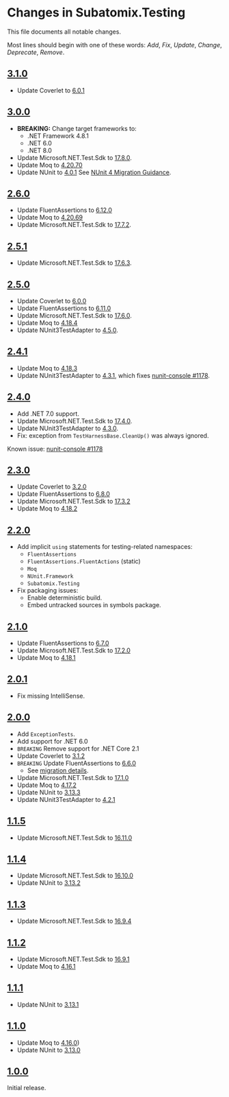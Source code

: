 # Changes in Subatomix.Testing
This file documents all notable changes.

Most lines should begin with one of these words:
*Add*, *Fix*, *Update*, *Change*, *Deprecate*, *Remove*.

<!--
## [Unreleased](https://github.com/sharpjs/Subatomix.Testing/compare/release/3.1.0..HEAD)
-->

## [3.1.0](https://github.com/sharpjs/Subatomix.Testing/compare/release/3.0.0..release/3.1.0)
- Update Coverlet to [6.0.1](https://github.com/coverlet-coverage/coverlet/releases/tag/v6.0.1)

## [3.0.0](https://github.com/sharpjs/Subatomix.Testing/compare/release/2.6.0..release/3.0.0)
- **BREAKING:** Change target frameworks to:
  - .NET Framework 4.8.1
  - .NET 6.0
  - .NET 8.0
- Update Microsoft.NET.Test.Sdk to [17.8.0](https://github.com/microsoft/vstest/releases/tag/v17.8.0).
- Update Moq to [4.20.70](https://github.com/moq/moq/releases/tag/v4.20.70)
- Update NUnit to [4.0.1](https://docs.nunit.org/articles/nunit/release-notes/framework.html#nunit-401---december-2-2023)
  See [NUnit 4 Migration Guidance](https://docs.nunit.org/articles/nunit/release-notes/Nunit4.0-MigrationGuide.html).

## [2.6.0](https://github.com/sharpjs/Subatomix.Testing/compare/release/2.5.1..release/2.6.0)
- Update FluentAssertions to [6.12.0](https://github.com/fluentassertions/fluentassertions/releases/tag/6.12.0)
- Update Moq to [4.20.69](https://github.com/moq/moq/releases/tag/v4.20.69)
- Update Microsoft.NET.Test.Sdk to [17.7.2](https://github.com/microsoft/vstest/releases/tag/v17.7.2).

## [2.5.1](https://github.com/sharpjs/Subatomix.Testing/compare/release/2.5.0..release/2.5.1)
- Update Microsoft.NET.Test.Sdk to [17.6.3](https://github.com/microsoft/vstest/releases/tag/v17.6.3).

## [2.5.0](https://github.com/sharpjs/Subatomix.Testing/compare/release/2.4.1..release/2.5.0)
- Update Coverlet to [6.0.0](https://github.com/coverlet-coverage/coverlet/releases/tag/v6.0.0)
- Update FluentAssertions to [6.11.0](https://github.com/fluentassertions/fluentassertions/releases/tag/6.11.0)
- Update Microsoft.NET.Test.Sdk to [17.6.0](https://github.com/microsoft/vstest/blob/main/docs/releases.md#1760).
- Update Moq to [4.18.4](https://github.com/moq/moq4/blob/v4.18.4/CHANGELOG.md)
- Update NUnit3TestAdapter to [4.5.0](https://docs.nunit.org/articles/vs-test-adapter/AdapterV4-Release-Notes.html#nunit3-test-adapter-for-visual-studio-and-dotnet---version-450---may-30-2023).

## [2.4.1](https://github.com/sharpjs/Subatomix.Testing/compare/release/2.4.0..release/2.4.1)
- Update Moq to [4.18.3](https://github.com/moq/moq4/blob/v4.18.3/CHANGELOG.md)
- Update NUnit3TestAdapter to [4.3.1](https://docs.nunit.org/articles/vs-test-adapter/AdapterV4-Release-Notes.html#nunit3-test-adapter-for-visual-studio---version-431---nov-19-2022),
  which fixes [nunit-console #1178](https://github.com/nunit/nunit-console/issues/1178).

## [2.4.0](https://github.com/sharpjs/Subatomix.Testing/compare/release/2.3.0..release/2.4.0)
- Add .NET 7.0 support.
- Update Microsoft.NET.Test.Sdk to [17.4.0](https://github.com/microsoft/vstest-docs/blob/main/docs/releases.md#1740).
- Update NUnit3TestAdapter to [4.3.0](https://docs.nunit.org/articles/vs-test-adapter/AdapterV4-Release-Notes.html#nunit3-test-adapter-for-visual-studio---version-430---oct-29-2022).
- Fix: exception from `TestHarnessBase.CleanUp()` was always ignored.

Known issue: [nunit-console #1178](https://github.com/nunit/nunit-console/issues/1178)

## [2.3.0](https://github.com/sharpjs/Subatomix.Testing/compare/release/2.2.0..release/2.3.0)
- Update Coverlet to [3.2.0](https://github.com/coverlet-coverage/coverlet/releases/tag/v5.8.0)
- Update FluentAssertions to [6.8.0](https://github.com/fluentassertions/fluentassertions/releases/tag/6.8.0)
- Update Microsoft.NET.Test.Sdk to [17.3.2](https://github.com/microsoft/vstest-docs/blob/main/docs/releases.md#1732)
- Update Moq to [4.18.2](https://github.com/moq/moq4/blob/v4.18.2/CHANGELOG.md)

## [2.2.0](https://github.com/sharpjs/Subatomix.Testing/compare/release/2.1.0..release/2.2.0)
- Add implicit `using` statements for testing-related namespaces:
  - `FluentAssertions`
  - `FluentAssertions.FluentActions` (static)
  - `Moq`
  - `NUnit.Framework`
  - `Subatomix.Testing`
- Fix packaging issues:
  - Enable deterministic build.
  - Embed untracked sources in symbols package.

## [2.1.0](https://github.com/sharpjs/Subatomix.Testing/compare/release/2.0.1..release/2.1.0)
- Update FluentAssertions to [6.7.0](https://github.com/fluentassertions/fluentassertions/releases/tag/6.7.0)
- Update Microsoft.NET.Test.Sdk to [17.2.0](https://github.com/microsoft/vstest-docs/blob/main/docs/releases.md#1720)
- Update Moq to [4.18.1](https://github.com/moq/moq4/blob/v4.18.1/CHANGELOG.md)

## [2.0.1](https://github.com/sharpjs/Subatomix.Testing/compare/release/2.0.0..release/2.0.1)
- Fix missing IntelliSense.

## [2.0.0](https://github.com/sharpjs/Subatomix.Testing/compare/release/1.1.5..release/2.0.0)
- Add `ExceptionTests`.
- Add support for .NET 6.0
- `BREAKING` Remove support for .NET Core 2.1
- Update Coverlet to [3.1.2](https://github.com/coverlet-coverage/coverlet/blob/master/Documentation/Changelog.md#release-date-2022-02-06)
- `BREAKING` Update FluentAssertions to [6.6.0](https://github.com/fluentassertions/fluentassertions/releases/tag/6.6.0)
  - See [migration details](https://fluentassertions.com/upgradingtov6).
- Update Microsoft.NET.Test.Sdk to [17.1.0](https://github.com/microsoft/vstest-docs/blob/main/docs/releases.md#1710)
- Update Moq to [4.17.2](https://github.com/moq/moq4/blob/v4.17.2/CHANGELOG.md)
- Update NUnit to [3.13.3](https://docs.nunit.org/articles/nunit/release-notes/framework.html#nunit-3133---march-20-2022)
- Update NUnit3TestAdapter to [4.2.1](https://docs.nunit.org/articles/vs-test-adapter/AdapterV4-Release-Notes.html#nunit3-test-adapter-for-visual-studio---version-421---jan-21-2022)

## [1.1.5](https://github.com/sharpjs/Subatomix.Testing/compare/release/1.1.4..release/1.1.5)
- Update Microsoft.NET.Test.Sdk to [16.11.0](https://github.com/microsoft/vstest-docs/blob/main/docs/releases.md#16110)

## [1.1.4](https://github.com/sharpjs/Subatomix.Testing/compare/release/1.1.3..release/1.1.4)
- Update Microsoft.NET.Test.Sdk to [16.10.0](https://github.com/microsoft/vstest-docs/blob/master/docs/releases.md#16100)
- Update NUnit to [3.13.2](https://docs.nunit.org/articles/nunit/release-notes/framework.html#nunit-3132---april-27-2021)

## [1.1.3](https://github.com/sharpjs/Subatomix.Testing/compare/release/1.1.2..release/1.1.3)
- Update Microsoft.NET.Test.Sdk to [16.9.4](https://github.com/microsoft/vstest-docs/blob/master/docs/releases.md#1694)

## [1.1.2](https://github.com/sharpjs/Subatomix.Testing/compare/release/1.1.1..release/1.1.2)
- Update Microsoft.NET.Test.Sdk to [16.9.1](https://github.com/microsoft/vstest-docs/blob/master/docs/releases.md#1691)
- Update Moq to [4.16.1](https://github.com/moq/moq4/blob/v4.16.1/CHANGELOG.md)

## [1.1.1](https://github.com/sharpjs/Subatomix.Testing/compare/release/1.1.0..release/1.1.1)
- Update NUnit to [3.13.1](https://docs.nunit.org/articles/nunit/release-notes/framework.html#nunit-3131---january-31-2021)

## [1.1.0](https://github.com/sharpjs/Subatomix.Testing/compare/release/1.0.0..release/1.1.0)
- Update Moq to [4.16.0](https://github.com/moq/moq4/blob/v4.16.0/CHANGELOG.md))
- Update NUnit to [3.13.0](https://docs.nunit.org/articles/nunit/release-notes/framework.html#nunit-313---january-7-2021)

## [1.0.0](https://github.com/sharpjs/Subatomix.Testing/tree/release/1.0.0)
Initial release.

<!--
  Copyright 2023 Subatomix Research Inc.
  SPDX-License-Identifier: ISC
-->
